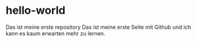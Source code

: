 # hello-world
Das ist meine erste repository
Das ist meine erste Seite mit Github und ich kann es kaum erwarten mehr zu lernen.
